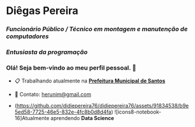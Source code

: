 # Diêgas Pereira

### _Funcionário Público / Técnico em montagem e manutenção de computadores_
### _Entusiasta da programação_


### Olá! Seja bem-vindo ao meu perfil pessoal. 👋


- 📋 Trabalhando atualmente na **[Prefeitura Municipal de Santos](https://www.santos.sp.gov.br/)**
- 📧 Contato: <herunim@gmail.com>

- (https://github.com/didiepereira76/didiepereira76/assets/91834538/b9e5ed58-7725-46e5-832e-4fc8b0d8d4fa)
 ![icons8-notebook-16]Atualmente aprendendo **Data Science**

<!--
**didiepereira76/didiepereira76** is a ✨ _special_ ✨ repository because its `README.md` (this file) appears on your GitHub profile.

Here are some ideas to get you started:



- 👯 I’m looking to collaborate on ...
- 🤔 I’m looking for help with ...
- 💬 Ask me about ...
- 📫 How to reach me: ...
- 😄 Pronouns: ...
- ⚡ Fun fact: ...


-->


